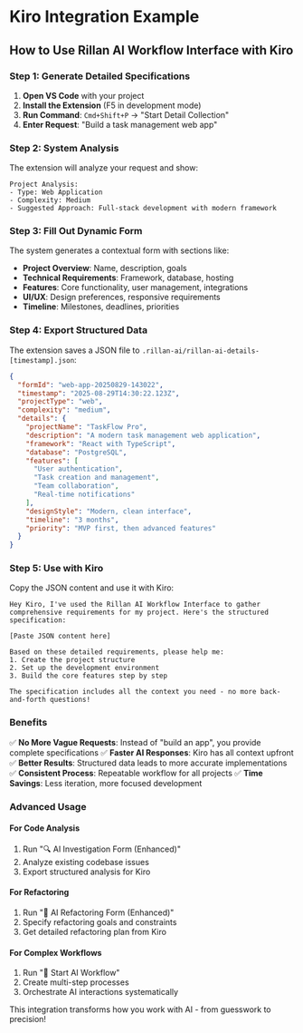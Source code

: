 # Kiro Integration Example

## How to Use Rillan AI Workflow Interface with Kiro

### Step 1: Generate Detailed Specifications

1. **Open VS Code** with your project
2. **Install the Extension** (F5 in development mode)
3. **Run Command**: `Cmd+Shift+P` → "Start Detail Collection"
4. **Enter Request**: "Build a task management web app"

### Step 2: System Analysis

The extension will analyze your request and show:
```
Project Analysis:
- Type: Web Application
- Complexity: Medium
- Suggested Approach: Full-stack development with modern framework
```

### Step 3: Fill Out Dynamic Form

The system generates a contextual form with sections like:
- **Project Overview**: Name, description, goals
- **Technical Requirements**: Framework, database, hosting
- **Features**: Core functionality, user management, integrations
- **UI/UX**: Design preferences, responsive requirements
- **Timeline**: Milestones, deadlines, priorities

### Step 4: Export Structured Data

The extension saves a JSON file to `.rillan-ai/rillan-ai-details-[timestamp].json`:

```json
{
  "formId": "web-app-20250829-143022",
  "timestamp": "2025-08-29T14:30:22.123Z",
  "projectType": "web",
  "complexity": "medium",
  "details": {
    "projectName": "TaskFlow Pro",
    "description": "A modern task management web application",
    "framework": "React with TypeScript",
    "database": "PostgreSQL",
    "features": [
      "User authentication",
      "Task creation and management",
      "Team collaboration",
      "Real-time notifications"
    ],
    "designStyle": "Modern, clean interface",
    "timeline": "3 months",
    "priority": "MVP first, then advanced features"
  }
}
```

### Step 5: Use with Kiro

Copy the JSON content and use it with Kiro:

```
Hey Kiro, I've used the Rillan AI Workflow Interface to gather comprehensive requirements for my project. Here's the structured specification:

[Paste JSON content here]

Based on these detailed requirements, please help me:
1. Create the project structure
2. Set up the development environment
3. Build the core features step by step

The specification includes all the context you need - no more back-and-forth questions!
```

### Benefits

✅ **No More Vague Requests**: Instead of "build an app", you provide complete specifications
✅ **Faster AI Responses**: Kiro has all context upfront
✅ **Better Results**: Structured data leads to more accurate implementations
✅ **Consistent Process**: Repeatable workflow for all projects
✅ **Time Savings**: Less iteration, more focused development

### Advanced Usage

#### **For Code Analysis**
1. Run "🔍 AI Investigation Form (Enhanced)"
2. Analyze existing codebase issues
3. Export structured analysis for Kiro

#### **For Refactoring**
1. Run "🔧 AI Refactoring Form (Enhanced)"
2. Specify refactoring goals and constraints
3. Get detailed refactoring plan from Kiro

#### **For Complex Workflows**
1. Run "🔄 Start AI Workflow"
2. Create multi-step processes
3. Orchestrate AI interactions systematically

This integration transforms how you work with AI - from guesswork to precision!